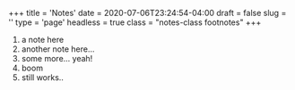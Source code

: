+++
title = 'Notes'
date = 2020-07-06T23:24:54-04:00
draft = false
slug = ''
type = 'page'
headless = true
class = "notes-class footnotes"
+++

1. a note here
2. another note here...
3. some more... yeah!
5. boom
6. still works..
